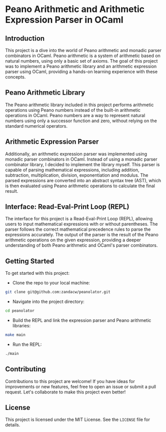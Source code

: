 # Peano Arithmetic and Arithmetic Expression Parser in OCaml

## Introduction

This project is a dive into the world of Peano arithmetic and monadic parser combinators in OCaml. Peano arithmetic is a system of arithmetic based on natural numbers, using only a basic set of axioms. The goal of this project was to implement a Peano arithmetic library and an arithmetic expression parser using OCaml, providing a hands-on learning experience with these concepts.

## Peano Arithmetic Library

The Peano arithmetic library included in this project performs arithmetic operations using Peano numbers instead of the built-in arithmetic operations in OCaml. Peano numbers are a way to represent natural numbers using only a successor function and zero, without relying on the standard numerical operators.

## Arithmetic Expression Parser

Additionally, an arithmetic expression parser was implemented using monadic parser combinators in OCaml. Instead of using a monadic parser combinator library, I decided to implement the library myself. This parser is capable of parsing mathematical expressions, including addition, subtraction, multiplication, division, exponentiation and modulus. The parsed expressions are converted into an abstract syntax tree (AST), which is then evaluated using Peano arithmetic operations to calculate the final result.

## Interface: Read-Eval-Print Loop (REPL)

The interface for this project is a Read-Eval-Print Loop (REPL), allowing users to input mathematical expressions with or without parentheses. The parser follows the correct mathematical precedence rules to parse the expressions accurately. The output of the parser is the result of the Peano arithmetic operations on the given expression, providing a deeper understanding of both Peano arithmetic and OCaml's parser combinators.

## Getting Started

To get started with this project:

- Clone the repo to your local machine:
```bash
git clone git@github.com:zandacw/peanolator.git
```
- Navigate into the project directory:
```bash
cd peanolator
``` 

- Build the REPL and link the expression parser and Peano arithmetic libraries:
```bash
make main
```
- Run the REPL:
```bash
./main
```
## Contributing

Contributions to this project are welcome! If you have ideas for improvements or new features, feel free to open an issue or submit a pull request. Let's collaborate to make this project even better!

## License

This project is licensed under the MIT License. See the `LICENSE` file for details.
